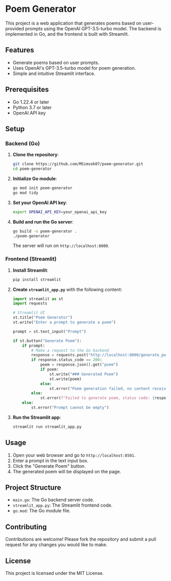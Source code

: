 # Poem Generator

This project is a web application that generates poems based on user-provided prompts using the OpenAI GPT-3.5-turbo model. The backend is implemented in Go, and the frontend is built with Streamlit.

## Features

- Generate poems based on user prompts.
- Uses OpenAI's GPT-3.5-turbo model for poem generation.
- Simple and intuitive Streamlit interface.

## Prerequisites

- Go 1.22.4 or later
- Python 3.7 or later
- OpenAI API key

## Setup

### Backend (Go)

1. **Clone the repository**:

    ```sh
    git clone https://github.com/MSimsek07/poem-generator.git
    cd poem-generator
    ```

2. **Initialize Go module**:

    ```sh
    go mod init poem-generator
    go mod tidy
    ```

3. **Set your OpenAI API key**:

    ```sh
    export OPENAI_API_KEY=your_openai_api_key
    ```

4. **Build and run the Go server**:

    ```sh
    go build -o poem-generator .
    ./poem-generator
    ```

    The server will run on `http://localhost:8000`.

### Frontend (Streamlit)

1. **Install Streamlit**:

    ```sh
    pip install streamlit
    ```

2. **Create `streamlit_app.py`** with the following content:

    ```python
    import streamlit as st
    import requests

    # Streamlit UI
    st.title("Poem Generator")
    st.write("Enter a prompt to generate a poem")

    prompt = st.text_input("Prompt")

    if st.button("Generate Poem"):
        if prompt:
            # Make a request to the Go backend
            response = requests.post("http://localhost:8000/generate_poem", json={"prompt": prompt})
            if response.status_code == 200:
                poem = response.json().get("poem")
                if poem:
                    st.write("### Generated Poem")
                    st.write(poem)
                else:
                    st.error("Poem generation failed, no content received.")
            else:
                st.error(f"Failed to generate poem, status code: {response.status_code}")
        else:
            st.error("Prompt cannot be empty")
    ```

3. **Run the Streamlit app**:

    ```sh
    streamlit run streamlit_app.py
    ```

## Usage

1. Open your web browser and go to `http://localhost:8501`.
2. Enter a prompt in the text input box.
3. Click the "Generate Poem" button.
4. The generated poem will be displayed on the page.

## Project Structure

- `main.go`: The Go backend server code.
- `streamlit_app.py`: The Streamlit frontend code.
- `go.mod`: The Go module file.

## Contributing

Contributions are welcome! Please fork the repository and submit a pull request for any changes you would like to make.

## License

This project is licensed under the MIT License.
